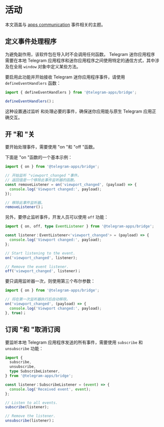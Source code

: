 # 活动

本文涵盖与 [apps communication](../../platform/apps-communication.md)
事件相关的主题。

## 定义事件处理程序

为避免副作用，该软件包在导入时不会调用任何函数。 Telegram 迷你应用程序
需要在本地 Telegram 应用程序和迷你应用程序之间使用特定的通信方式，其中涉及在全局 `window` 对象中定义某些方法。

要启用此功能并开始接收 Telegram 迷你应用程序事件，请使用 `defineEventHandlers`
函数：

```typescript
import { defineEventHandlers } from '@telegram-apps/bridge';

defineEventHandlers()；
```

这种设置通过监听
和处理必要的事件，确保迷你应用能与原生 Telegram 应用正确交互。

## 开 "和 "关

要开始处理事件，需要使用 "on "和 "off "函数。

下面是 "on "函数的一个基本示例：

```typescript
import { on } from '@telegram-apps/bridge';

// 开始监听 "viewport_changed "事件。
// 返回值是一个移除此事件监听器的函数。
const removeListener = on('viewport_changed', (payload) => {
  console.log('Viewport changed:', payload);
});

// 移除此事件监听器。
removeListener()；
```

另外，要停止监听事件，开发人员可以使用 `off` 功能：

```typescript
import { on, off, type EventListener } from '@telegram-apps/bridge';

const listener：EventListener<'viewport_changed'> = (payload) => {
  console.log('Viewport changed:', payload);
};

// Start listening to the event.
on('viewport_changed', listener);

// Remove the event listener.
off('viewport_changed', listener)；
```

要只调用监听器一次，则使用第三个布尔参数：

```typescript
import { on } from '@telegram-apps/bridge';

// 将在第一次监听器执行后自动移除。
on('viewport_changed', (payload) => {
  console.log('Viewport changed:', payload);
}, true)；
```

## 订阅 "和 "取消订阅

要监听本地 Telegram 应用程序发送的所有事件，需要使用 `subscribe`
和 `unsubscribe` 功能：

```typescript
import {
  subscribe,
  unsubscribe,
  type SubscribeListener,
} from '@telegram-apps/bridge';

const listener：SubscribeListener = (event) => {
  console.log('Received event', event);
};

// Listen to all events.
subscribe(listener);

// Remove the listener.
unsubscribe(listener)；
```
